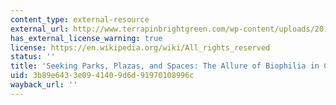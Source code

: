 ```yaml
---
content_type: external-resource
external_url: http://www.terrapinbrightgreen.com/wp-content/uploads/2016/06/seeking_parks_plazas_spaces_2MB.pdf
has_external_license_warning: true
license: https://en.wikipedia.org/wiki/All_rights_reserved
status: ''
title: 'Seeking Parks, Plazas, and Spaces: The Allure of Biophilia in Cities'
uid: 3b89e643-3e09-4140-9d6d-91970108996c
wayback_url: ''
---
```


